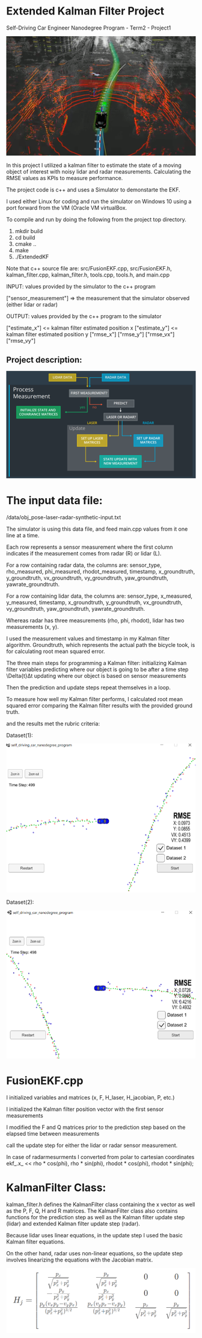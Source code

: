 # Extended Kalman Filter Project
Self-Driving Car Engineer Nanodegree Program - Term2 - Project1

![](https://github.com/emilkaram/Self-Driving-Cars-extended-kalman-filter-c-Project-udacity--Term2--Project1/blob/master/img/3.png)


In this project I utilized a kalman filter to estimate the state of a moving object of interest with noisy lidar and radar measurements. Calculating the RMSE values as KPIs to measure performance. 

The project code is c++ and uses a Simulator to demonstarte the EKF.

 I used either Linux for coding and run the simulator on Windows 10 using a port forward from the VM (Oracle VM virtualBox. 
 
To compile and run by doing the following from the project top directory.
1. mkdir build
2. cd build
3. cmake ..
4. make
5. ./ExtendedKF

Note that c++ source file are: src/FusionEKF.cpp, src/FusionEKF.h, kalman_filter.cpp, kalman_filter.h, tools.cpp, tools.h, and main.cpp 

INPUT: values provided by the simulator to the c++ program

["sensor_measurement"] => the measurement that the simulator observed (either lidar or radar)


OUTPUT: values provided by the c++ program to the simulator

["estimate_x"] <= kalman filter estimated position x
["estimate_y"] <= kalman filter estimated position y
["rmse_x"]
["rmse_y"]
["rmse_vx"]
["rmse_vy"]


## Project description:

![](https://github.com/emilkaram/Self-Driving-Cars-extended-kalman-filter-c-Project-udacity--Term2--Project1/blob/master/img/1.png)

# The input data file:

/data/obj_pose-laser-radar-synthetic-input.txt

The simulator is using this data file, and feed main.cpp values from it one line at a time.

Each row represents a sensor measurement where the first column indicates if the measurement comes from radar (R) or lidar (L).

For a row containing radar data, the columns are: sensor_type, rho_measured, phi_measured, rhodot_measured, timestamp, x_groundtruth, y_groundtruth, vx_groundtruth, vy_groundtruth, yaw_groundtruth, yawrate_groundtruth.

For a row containing lidar data, the columns are: sensor_type, x_measured, y_measured, timestamp, x_groundtruth, y_groundtruth, vx_groundtruth, vy_groundtruth, yaw_groundtruth, yawrate_groundtruth.

Whereas radar has three measurements (rho, phi, rhodot), lidar has two measurements (x, y).

I used the measurement values and timestamp in my Kalman filter algorithm. Groundtruth, which represents the actual path the bicycle took, is for calculating root mean squared error.

The three main steps for programming a Kalman filter:
initializing Kalman filter variables
predicting where our object is going to be after a time step \Delta{t}Δt
updating where our object is based on sensor measurements

Then the prediction and update steps repeat themselves in a loop.

To measure how well my Kalman filter performs, I calculated root mean squared error comparing the Kalman filter results with the provided ground truth.

and the results met the rubric criteria:

Dataset(1):

![](https://github.com/emilkaram/Self-Driving-Cars-extended-kalman-filter-c-Project-udacity--Term2--Project1/blob/master/img/4.png)

Dataset(2):

![](https://github.com/emilkaram/Self-Driving-Cars-extended-kalman-filter-c-Project-udacity--Term2--Project1/blob/master/img/5.png)


# FusionEKF.cpp

I initialized variables and matrices (x, F, H_laser, H_jacobian, P, etc.)

I initialized the Kalman filter position vector with the first sensor measurements

I modified the F and Q matrices prior to the prediction step based on the elapsed time between measurements

call the update step for either the lidar or radar sensor measurement.

In case of radarmesurments I converted from polar to cartesian coordinates 
   ekf_.x_ << rho * cos(phi), rho * sin(phi), rhodot * cos(phi), rhodot * sin(phi);


# KalmanFilter Class:

kalman_filter.h defines the KalmanFilter class containing the x vector as well as the P, F, Q, H and R matrices. The KalmanFilter class also contains functions for the prediction step as well as the Kalman filter update step (lidar) and extended Kalman filter update step (radar).

Because lidar uses linear equations, in the update step I used the basic Kalman filter equations. 

On the other hand, radar uses non-linear equations, so the update step involves linearizing the equations with the Jacobian matrix. 

 

 ![](https://github.com/emilkaram/Self-Driving-Cars-extended-kalman-filter-c-Project-udacity--Term2--Project1/blob/master/img/6.png)
